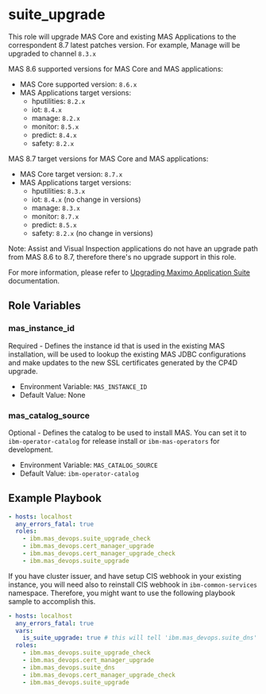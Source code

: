 suite_upgrade
=============
This role will upgrade MAS Core and existing MAS Applications to the correspondent 8.7 latest patches version. 
For example, Manage will be upgraded to channel `8.3.x`

MAS 8.6 supported versions for MAS Core and MAS applications:

- MAS Core supported version: `8.6.x`
- MAS Applications target versions:
  - hputilities: `8.2.x`
  - iot: `8.4.x`
  - manage: `8.2.x`
  - monitor: `8.5.x`
  - predict: `8.4.x`
  - safety: `8.2.x`

MAS 8.7 target versions for MAS Core and MAS applications:

- MAS Core target version: `8.7.x`
- MAS Applications target versions:
  - hputilities: `8.3.x`
  - iot: `8.4.x` (no change in versions)
  - manage: `8.3.x`
  - monitor: `8.7.x`
  - predict: `8.5.x`
  - safety: `8.2.x` (no change in versions)

Note: Assist and Visual Inspection applications do not have an upgrade path from MAS 8.6 to 8.7, therefore there's no upgrade support in this role.

For more information, please refer to [Upgrading Maximo Application Suite](https://www.ibm.com/docs/en/mas87/8.7.0?topic=upgrading) documentation.

Role Variables
--------------
### mas_instance_id
Required - Defines the instance id that is used in the existing MAS installation, will be used to lookup the existing MAS JDBC configurations and make updates to the new SSL certificates generated by the CP4D upgrade.

- Environment Variable: `MAS_INSTANCE_ID`
- Default Value: None

### mas_catalog_source
Optional - Defines the catalog to be used to install MAS. You can set it to `ibm-operator-catalog` for release install or `ibm-mas-operators` for development.

- Environment Variable: `MAS_CATALOG_SOURCE`
- Default Value: `ibm-operator-catalog`

Example Playbook
----------------

```yaml
- hosts: localhost
  any_errors_fatal: true
  roles:
    - ibm.mas_devops.suite_upgrade_check
    - ibm.mas_devops.cert_manager_upgrade
    - ibm.mas_devops.cert_manager_upgrade_check
    - ibm.mas_devops.suite_upgrade
```

If you have cluster issuer, and have setup CIS webhook in your existing instance, you will need also to reinstall CIS webhook in `ibm-common-services` namespace. 
Therefore, you might want to use the following playbook sample to accomplish this.

```yaml
- hosts: localhost
  any_errors_fatal: true
  vars:
    is_suite_upgrade: true # this will tell 'ibm.mas_devops.suite_dns' to reinstall cis webhook under 'ibm-common-services' ns if 'MAS_CUSTOM_CLUSTER_ISSUER' is set
  roles:
    - ibm.mas_devops.suite_upgrade_check
    - ibm.mas_devops.cert_manager_upgrade
    - ibm.mas_devops.suite_dns
    - ibm.mas_devops.cert_manager_upgrade_check
    - ibm.mas_devops.suite_upgrade
```